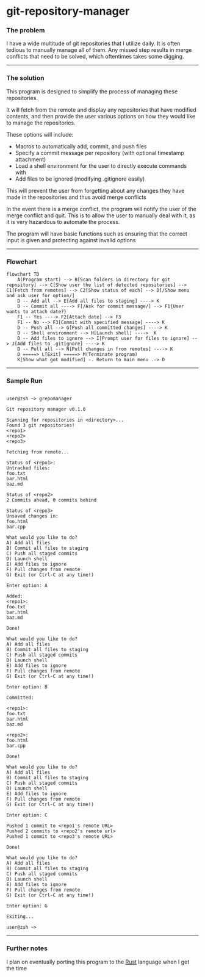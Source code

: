 # git-repository-manager


### The problem

I have a wide multitude of git repositories that I utilize daily. It is often tedious to manually manage all of them. Any missed step results in merge conflicts that need to be solved, which oftentimes takes some digging.

---

### The solution

This program is designed to simplify the process of managing these repositories. 

It will fetch from the remote and display any repositories that have modified contents, and then provide the user various options on how they would like to manage the repositories.

These options will include:
- Macros to automatically add, commit, and push files
- Specify a commit message per repository (with optional timestamp attachment)
- Load a shell environment for the user to directly execute commands with
- Add files to be ignored (modifying .gitignore easily)

This will prevent the user from forgetting about any changes they have made in the repositories and thus avoid merge conflicts

In the event there is a merge conflict, the program will notify the user of the merge conflict and quit. This is to allow the user to manually deal with it, as it is very hazardous to automate the process.

The program will have basic functions such as ensuring that the correct input is given and protecting against invalid options

---

### Flowchart
```mermaid
flowchart TD
    A(Program start) --> B[Scan folders in directory for git repository] --> C[Show user the list of detected repositories] --> C1[Fetch from remotes] --> C2[Show status of each] --> D[/Show menu and ask user for option/]
    D -- Add all --> E[Add all files to staging] ----> K
    D -- Commit all ----> F[/Ask for commit message/] --> F1{User wants to attach date?}
    F1 -- Yes ----> F2[Attach date] --> F3
    F1 -- No --> F3[Commit with specified message] ----> K
    D -- Push all --> G[Push all committed changes] ----> K
    D -- Shell environment --> H[Launch shell] ---->  K
    D -- Add files to ignore --> I[Prompt user for files to ignore] --> J[Add files to .gitignore] ----> K
    D -- Pull all --> N[Pull changes in from remotes] ----> K
    D =====> L[Exit] =====> M(Terminate program)
    K[Show what got modified] -. Return to main menu .-> D
```
---

### Sample Run
```

user@zsh ~> grepomanager

Git repository manager v0.1.0

Scanning for repositories in <directory>...
Found 3 git repositories!
<repo1>
<repo2>
<repo3>

Fetching from remote...

Status of <repo1>:
Untracked files:
foo.txt
bar.html
baz.md

Status of <repo2>
2 Commits ahead, 0 commits behind

Status of <repo3>
Unsaved changes in:
foo.html
bar.cpp

What would you like to do?
A) Add all files
B) Commit all files to staging
C) Push all staged commits
D) Launch shell
E) Add files to ignore
F) Pull changes from remote
G) Exit (or Ctrl-C at any time!)

Enter option: A

Added: 
<repo1>:
foo.txt
bar.html
baz.md

Done!

What would you like to do?
A) Add all files
B) Commit all files to staging
C) Push all staged commits
D) Launch shell
E) Add files to ignore
F) Pull changes from remote
G) Exit (or Ctrl-C at any time!)

Enter option: B

Committed:

<repo1>:
foo.txt
bar.html
baz.md

<repo2>:
foo.html
bar.cpp

Done!

What would you like to do?
A) Add all files
B) Commit all files to staging
C) Push all staged commits
D) Launch shell
E) Add files to ignore
F) Pull changes from remote
G) Exit (or Ctrl-C at any time!)

Enter option: C

Pushed 1 commit to <repo1's remote URL>
Pushed 2 commits to <repo2's remote url>
Pushed 1 commit to <repo3's remote URL>

Done!

What would you like to do?
A) Add all files
B) Commit all files to staging
C) Push all staged commits
D) Launch shell
E) Add files to ignore
F) Pull changes from remote
G) Exit (or Ctrl-C at any time!)

Enter option: G

Exiting...

user@zsh ~> 
```
---

### Further notes

I plan on eventually porting this program to the [Rust](https://www.rust-lang.org/) language when I get the time